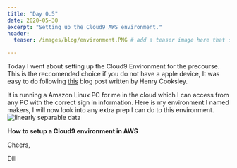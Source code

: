 ```yaml
---
title: "Day 0.5"
date: 2020-05-30
excerpt: "Setting up the Cloud9 AWS environment."
header:
  teaser: /images/blog/environment.PNG # add a teaser image here that sums up what the blog post is about for display on blog page, the image should go in the image/blog folder

---
```

Today I went about setting up the Cloud9 Environment for the precourse. This is the reccomended choice if you do not have a apple device, It was easy to do following [this]("https://blog.makersacademy.com/how-to-get-a-professional-coding-environment-anywhere-with-aws-cloud9-f13d0424271") blog post written by Henry Cooksley.

It is running a Amazon Linux PC for me in the cloud which I can access from any PC with the correct sign in information.
Here is my environment I named makers, I will now look into any extra prep I can do to this environment.
<img src="{{ site.url }}{{ site.baseurl }}/images/blog/environment.PNG" alt="linearly separable data">

**How to setup a Cloud9 environment in AWS**

Cheers,

Dill